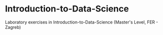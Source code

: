# Introduction-to-Data-Science
Laboratory exercises in Introduction-to-Data-Science (Master's Level, FER - Zagreb)
